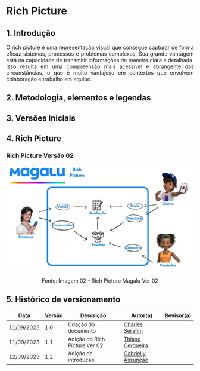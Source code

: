 # Rich Picture

## 1. Introdução

<p align="justify">
O rich picture é uma representação visual que consegue capturar de forma eficaz sistemas, processos e problemas complexos. Sua grande vantagem está na capacidade de transmitir informações de maneira clara e detalhada.
Isso resulta em uma compreensão mais acessível e abrangente das circunstâncias, o que é muito vantajoso em contextos que envolvem colaboração e trabalho em equipe.
</p>

## 2. Metodologia, elementos e legendas

## 3. Versões iniciais

## 4. Rich Picture

### Rich Picture Versão 02
 <img src="https://github.com/UnBArqDsw2023-2/2023.2_G8_ProjetoMagazineLuiza/blob/19-rich-pictures/imagens/Rich-Magalu-02.jpg">
 
 <div style="text-align: center">
<p>Fonte: Imagem 02 - Rich Picture Magalu Ver 02 </p>
</div>

## 5. Histórico de versionamento

|    Data    | Versão |      Descrição       |                   Autor(a)                    |                   Revisor(a)                    |
| ---------- | ------ | -------------------- | --------------------------------------------- | ----------------------------------------------- |
| 11/09/2023 |  1.0   | Criação do documento | [Charles Serafim](https://github.com/charles-serafim)| 
| 11/09/2023 |  1.1   | Adição do Rich Picture Ver 02 | [Thiago Cerqueira](https://github.com/Thiago-Cerq)| 
| 12/09/2023 |  1.2   | Adição da introdução | [Gabrielly Assunção](https://github.com/GabriellyAssuncao)| 
